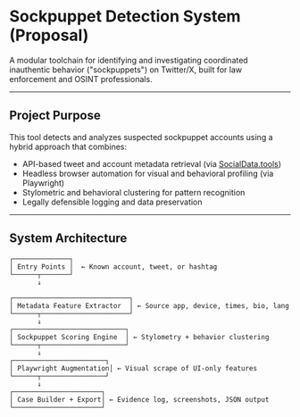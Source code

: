 # Sockpuppet Detection System (Proposal)

A modular toolchain for identifying and investigating coordinated inauthentic behavior ("sockpuppets") on Twitter/X, built for law enforcement and OSINT professionals.

---

##  Project Purpose

This tool detects and analyzes suspected sockpuppet accounts using a hybrid approach that combines:
- API-based tweet and account metadata retrieval (via [SocialData.tools](https://docs.socialdata.tools))
- Headless browser automation for visual and behavioral profiling (via Playwright)
- Stylometric and behavioral clustering for pattern recognition
- Legally defensible logging and data preservation

---

##  System Architecture

```plaintext
┌──────────────┐
│ Entry Points │  ← Known account, tweet, or hashtag
└──────┬───────┘
       ↓

┌─────────────────────────────┐
│ Metadata Feature Extractor  │ ← Source app, device, times, bio, lang
└──────┬──────────────────────┘
       ↓
┌────────────────────────────┐
│ Sockpuppet Scoring Engine  │ ← Stylometry + behavior clustering
└──────┬─────────────────────┘
       ↓
┌───────────────────────┐
│ Playwright Augmentation│ ← Visual scrape of UI-only features
└──────┬────────────────┘
       ↓
┌──────────────────────┐
│ Case Builder + Export│ ← Evidence log, screenshots, JSON output
└──────────────────────┘
